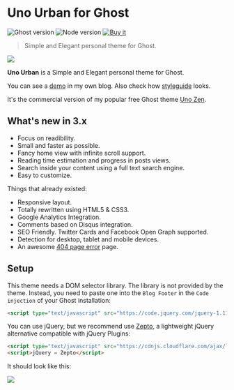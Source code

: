 # Uno Urban for Ghost

![Ghost version](https://img.shields.io/badge/Ghost-1.x-brightgreen.svg?style=flat-square) ![Node version](https://img.shields.io/badge/node-^6.9.0-yellow.svg?style=flat-square) [![Buy it](https://img.shields.io/badge/buy-10$-ff69b4.svg?style=flat-square)](https://sellfy.com/p/G5kK)

> Simple and Elegant personal theme for Ghost.

[<img src="https://i.imgur.com/AtTXdHk.jpg">](https://sellfy.com/p/G5kK)

**Uno Urban** is a Simple and Elegant personal theme for Ghost.

You can see a [demo](https://kikobeats.com) in my own blog. Also check how [styleguide](https://kikobeats.com/styleguide) looks.

It's the commercial version of my popular free Ghost theme [Uno Zen](https://github.com/Kikobeats/uno-zen).

## What's new in 3.x

- Focus on readibility.
- Small and faster as possible.
- Fancy home view with infinite scroll support.
- Reading time estimation and progress in posts views.
- Search inside your content using a full text search engine.
- Easy to customize.

Things that already existed:

- Responsive layout.
- Totally rewritten using HTML5 & CSS3.
- Google Analytics Integration.
- Comments based on Disqus integration.
- SEO Friendly. Twitter Cards and Facebook Open Graph supported.
- Detection for desktop, tablet and mobile devices.
- An awesome [404 page error](https://kikobeats.com/404) page.

## Setup

This theme needs a DOM selector library. The library is not provided by the theme. Instead, you need to paste one into the `Blog Footer` in the `Code injection` of your Ghost installation:

```html
<script type="text/javascript" src="https://code.jquery.com/jquery-1.11.3.min.js"></script>
```

You can use jQuery, but we recommend use [Zepto](https://github.com/madrobby/zepto), a lightweight jQuery alternative compatible with jQuery Plugins:

```html
<script type="text/javascript" src="https://cdnjs.cloudflare.com/ajax/libs/zepto/1.1.6/zepto.min.js"></script>
<script>jQuery = Zepto</script>
```

It should look like this:

![](http://i.imgur.com/xUXdFeH.png)
